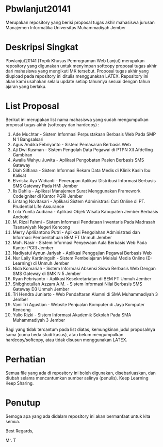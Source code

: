 # Pbwlanjut20141
Merupakan repository yang berisi proposal tugas akhir mahasiswa jurusan Manajemen Informatika Universitas Muhammadiyah Jember

# Deskripsi Singkat
Pbwlanjut20141 (Topik Khusus Pemrograman Web Lanjut) merupakan repository yang digunakan untuk menyimpan softcopy proposal tugas akhir dari mahasiswa yang mengikuti MK tersebut. Proposal tugas akhir yang diupload pada repository ini ditulis menggunakan LATEX. Repository ini akan kami usahakan selalu update setiap tahunnya sesuai dengan tahun ajaran yang berlaku. 

# List Proposal 
Berikut ini merupakan list nama mahasiswa yang sudah mengumpulkan proposal tugas akhir (softcopy dan hardcopy) :

1. Ade Muchtar - Sistem Informasi Perpustakaan Berbasis Web Pada SMP N 1 Bangsalsari
2. Agus Andika Febriyanto - Sistem Pemasaran Berbasis Web
3. Aji Dwi Kusman - Sistem Pengolah Data Pegawai di PTPN XII Afdelling Gambiran
4. Awalia Wahyu Juwita - Aplikasi Pengobatan Pasien Berbasis SMS Gateway
5. Diah Silfiana - Sistem Informasi Rekam Data Medis di Klinik Kasih Ibu Kalisat
6. Elvriska Ayu Widianti - Penerapan Aplikasi Distribusi Informasi Berbasis SMS Gateway Pada HMI Jember
7. Iis Dahlia - Aplikasi Manajemen Surat Menggunakan Framework Codeigniter di Kantor PGRI Jember
8. Lintang Novitasari - Aplikasi Sistem Administrasi Cuti Online di PT. Prudential Life Assurance
9. Lola Yunita Audiana - Aplikasi Objek Wisata Kabupaten Jember Berbasis Android
10. M. Rizal Fahmi - Sistem Informasi Pendataan Inventaris Pada Madrasah Tsanawiyah Negeri Kencong
11. Merry Apriliantono Putri - Aplikasi Pengolahan Administrasi dan Informasi Pemberitahuan BEM FT Unmuh Jember
12. Moh. Nasir - Sistem Informasi Penyewaan Aula Berbasis Web Pada Kantor PGRI Jember
13. Nadiyatul Aynun Jariyah - Aplikasi Penggajian Pegawai Berbasis Web
14. Nur Laily Kartiningsih - Sistem Pembelajaran Melalui Media Online (E-Learning) di Unmuh Jember
15. Nida Komariah - Sistem Informasi Absensi Siswa Berbasis Web Dengan SMS Gateway di SMK N 5 Jember
16. Ryan Febriyanto - Aplikasi Kesekretariatan di BEM FT Unmuh Jember
17. Shibghotullah Azzam A.M. - Sistem Informasi Nilai Berbasis SMS Gateway D3 Unmuh Jember
18. Tri Hendra Juniarto - Web Pendaftaran Alumni di SMA Muhammadiyah 3 Jember
19. Vani Tri Agustian - Website Penjualan Komputer di Jaya Komputer Kencong
20. Yulio Rizki - Sistem Informasi Akademik Sekolah Pada SMA Muhammadiyah 3 Jember

Bagi yang tidak tercantum pada list diatas, kemungkinan judul proposalnya sama (cuma beda studi kasus), atau belum mengumpulkan hardcopy/softcopy, atau tidak disusun menggunakan LATEX.


# Perhatian
Semua file yang ada di repository ini boleh digunakan, disebarluaskan, dan diubah selama mencantumkan sumber aslinya (penulis). 
Keep Learning Keep Sharing.


# Penutup

Semoga apa yang ada didalam repository ini akan bermanfaat untuk kita semua.




Best Regards,





Mr. T
